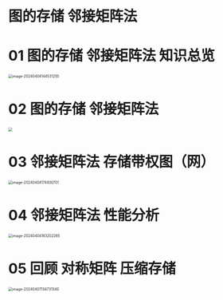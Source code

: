 # 图的存储 邻接矩阵法



# 01 图的存储 邻接矩阵法 知识总览

<img src="https://cvp.oss-cn-shanghai.aliyuncs.com/picgo/202404041445441.png" alt="image-20240404144531255" style="zoom:50%;" />



# 02 图的存储 邻接矩阵法 

<img src="https://cvp.oss-cn-shanghai.aliyuncs.com/picgo/202404041717979.png" style="zoom:50%;" />



# 03 邻接矩阵法 存储带权图（网）

<img src="https://cvp.oss-cn-shanghai.aliyuncs.com/picgo/202404041749825.png" alt="image-20240404174930701" style="zoom:50%;" />



# 04 邻接矩阵法 性能分析

<img src="https://cvp.oss-cn-shanghai.aliyuncs.com/picgo/202404041832384.png" alt="image-20240404183202265" style="zoom:50%;" />



# 05 回顾 对称矩阵 压缩存储

<img src="https://cvp.oss-cn-shanghai.aliyuncs.com/picgo/202404071347435.png" alt="image-20240407134731340" style="zoom:50%;" />